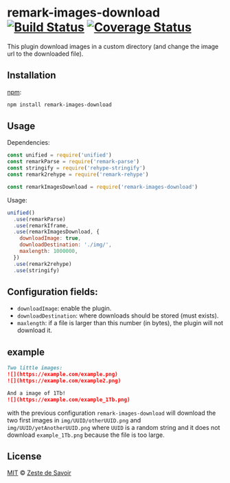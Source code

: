 # remark-images-download [![Build Status][build-badge]][build-status] [![Coverage Status][coverage-badge]][coverage-status]

This plugin download images in a custom directory (and change the image url to the downloaded file).

## Installation

[npm][npm]:

```bash
npm install remark-images-download
```

## Usage

Dependencies:

```javascript
const unified = require('unified')
const remarkParse = require('remark-parse')
const stringify = require('rehype-stringify')
const remark2rehype = require('remark-rehype')

const remarkImagesDownload = require('remark-images-download')
```

Usage:

```javascript
unified()
  .use(remarkParse)
  .use(remarkIframe,
  .use(remarkImagesDownload, {
    downloadImage: true,
    downloadDestination: './img/',
    maxlength: 1000000,
  })
  .use(remark2rehype)
  .use(stringify)
```

## Configuration fields:

- `downloadImage`: enable the plugin.
- `downloadDestination`: where downloads should be stored (must exists).
- `maxlength`: if a file is larger than this number (in bytes), the plugin will not download it.

## example

```markdown
Two little images:
![](https://example.com/example.png)
![](https://example.com/example2.png)

And a image of 1Tb!
![](https://example.com/example_1Tb.png)
```

with the previous configuration `remark-images-download` will download the two first images in `img/UUID/otherUUID.png` and `img/UUID/yetAnotherUUID.png` where `UUID` is a random string and it does not download `example_1Tb.png` because the file is too large.


## License

[MIT][license] © [Zeste de Savoir][zds]

<!-- Definitions -->

[build-badge]: https://img.shields.io/travis/zestedesavoir/zmarkdown.svg

[build-status]: https://travis-ci.org/zestedesavoir/zmarkdown

[coverage-badge]: https://img.shields.io/coveralls/zestedesavoir/zmarkdown.svg

[coverage-status]: https://coveralls.io/github/zestedesavoir/zmarkdown

[license]: https://github.com/zestedesavoir/zmarkdown/blob/master/packages/remark-images-download/LICENSE-MIT

[zds]: https://zestedesavoir.com

[npm]: https://www.npmjs.com/package/remark-align

[mdast]: https://github.com/syntax-tree/mdast/blob/master/readme.md

[remark]: https://github.com/wooorm/remark

[rehype]: https://github.com/wooorm/rehype
